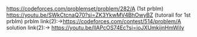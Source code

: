 https://codeforces.com/problemset/problem/282/A (1st prblm)
https://youtu.be/SWkCtcnaQ70?si=ZK3YkwMV4BhOwyBZ (tutorail for 1st prblm)
prblm link(2):->https://codeforces.com/contest/514/problem/A
solution link(2):-> https://youtu.be/llAPcOS74Ec?si=ioJXUmkijnHmWiIy
